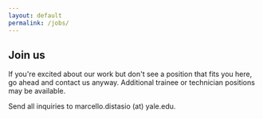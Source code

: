 ```yaml
---
layout: default
permalink: /jobs/
---
```


Join us
--------

If you're excited about our work but don't see a position that fits you here, go ahead and contact us anyway.  Additional trainee or technician positions may be available.

Send all inquiries to marcello.distasio (at) yale.edu.

